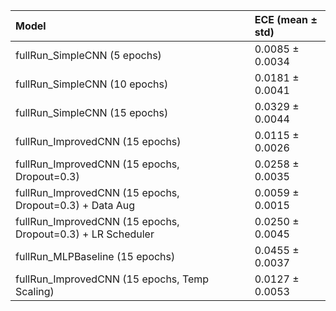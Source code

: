 | Model                                                       | ECE (mean ± std)   |
|:------------------------------------------------------------|:-------------------|
| fullRun_SimpleCNN (5 epochs)                                | 0.0085 ± 0.0034    |
| fullRun_SimpleCNN (10 epochs)                               | 0.0181 ± 0.0041    |
| fullRun_SimpleCNN (15 epochs)                               | 0.0329 ± 0.0044    |
| fullRun_ImprovedCNN (15 epochs)                             | 0.0115 ± 0.0026    |
| fullRun_ImprovedCNN (15 epochs, Dropout=0.3)                | 0.0258 ± 0.0035    |
| fullRun_ImprovedCNN (15 epochs, Dropout=0.3) + Data Aug     | 0.0059 ± 0.0015    |
| fullRun_ImprovedCNN (15 epochs, Dropout=0.3) + LR Scheduler | 0.0250 ± 0.0045    |
| fullRun_MLPBaseline (15 epochs)                             | 0.0455 ± 0.0037    |
| fullRun_ImprovedCNN (15 epochs, Temp Scaling)               | 0.0127 ± 0.0053    |